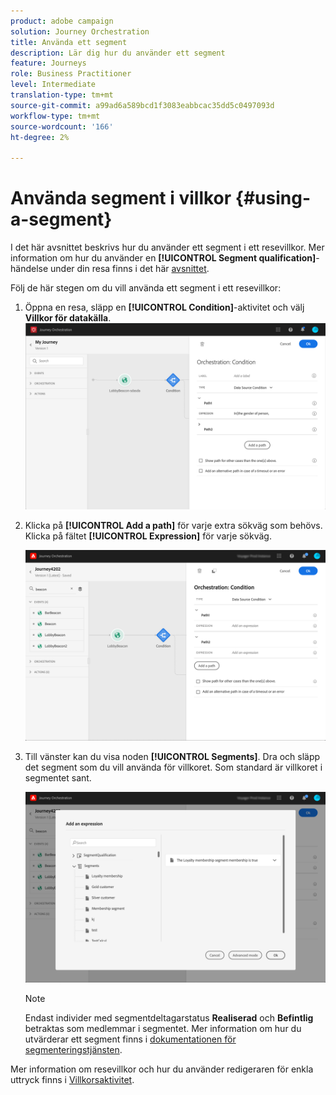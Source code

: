 ```yaml
---
product: adobe campaign
solution: Journey Orchestration
title: Använda ett segment
description: Lär dig hur du använder ett segment
feature: Journeys
role: Business Practitioner
level: Intermediate
translation-type: tm+mt
source-git-commit: a99ad6a589bcd1f3083eabbcac35dd5c0497093d
workflow-type: tm+mt
source-wordcount: '166'
ht-degree: 2%

---
```



# Använda segment i villkor {#using-a-segment}

I det här avsnittet beskrivs hur du använder ett segment i ett resevillkor. Mer information om hur du använder en **[!UICONTROL Segment qualification]**-händelse under din resa finns i det här [avsnittet](../building-journeys/segment-qualification-events.md).

Följ de här stegen om du vill använda ett segment i ett resevillkor:

1. Öppna en resa, släpp en **[!UICONTROL Condition]**-aktivitet och välj **Villkor för datakälla**.
   ![](../assets/journey47.png)

1. Klicka på **[!UICONTROL Add a path]** för varje extra sökväg som behövs. Klicka på fältet **[!UICONTROL Expression]** för varje sökväg.

   ![](../assets/segment3.png)

1. Till vänster kan du visa noden **[!UICONTROL Segments]**. Dra och släpp det segment som du vill använda för villkoret. Som standard är villkoret i segmentet sant.

   ![](../assets/segment4.png)

   >[!NOTE]
   >
   >Endast individer med segmentdeltagarstatus **Realiserad** och **Befintlig** betraktas som medlemmar i segmentet. Mer information om hur du utvärderar ett segment finns i [dokumentationen för segmenteringstjänsten](https://experienceleague.adobe.com/docs/experience-platform/segmentation/tutorials/evaluate-a-segment.html?lang=en#interpret-segment-results).

Mer information om resevillkor och hur du använder redigeraren för enkla uttryck finns i [Villkorsaktivitet](../building-journeys/condition-activity.md#about_condition).